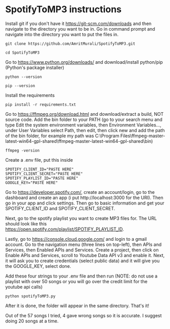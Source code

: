 # SpotifyToMP3 instructions
Install git if you don't have it https://git-scm.com/downloads and then navigate to the directory you want to be in. Go in command prompt and navigate into the directory you want to put the files in.
```
git clone https://github.com/AmritMurali/SpotifyToMP3.git
```
```
cd SpotifyToMP3

```
Go to https://www.python.org/downloads/ and download/install python/pip (Python's package installer)
```
python --version
```
```
pip --version
```
Install the requirements
```
pip install -r requirements.txt
```
Go to https://ffmpeg.org/download.html and download/extract a build, NOT source code. Add the bin folder to your PATH (go to your search menu and type Edit the system environment variables, then Environment Variables..., under User Variables select Path, then edit, then click new and add the path of the bin folder, for example my path was C:\Program Files\ffmpeg-master-latest-win64-gpl-shared\ffmpeg-master-latest-win64-gpl-shared\bin)
```
ffmpeg -version
```
Create a .env file, put this inside
```
SPOTIFY_CLIENT_ID="PASTE HERE"
SPOTIFY_CLIENT_SECRET="PASTE HERE"
SPOTIFY_PLAYLIST_ID="PASTE HERE"
GOOGLE_KEY="PASTE HERE"
```
Go to https://developer.spotify.com/, create an account/login, go to the dashboard and create an app (i put http://localhost:3000 for the URI).
Then go in your app and click settings. Then go to basic information and get your SPOTIFY_CLIENT_ID and SPOTIFY_CLIENT_SECRET.

Next, go to the spotify playlist you want to create MP3 files for. The URL should look like this https://open.spotify.com/playlist/SPOTIFY_PLAYLIST_ID.

Lastly, go to https://console.cloud.google.com/ and login to a gmail account. Go to the navigation menu (three lines on top-left), then APIs and Services, then Enabled APIs and Services.
Create a project, then click on Enable APIs and Services, scroll to Youtube Data API v3 and enable it.
Next, it will ask you to create credentials (select public data) and it will give you the GOOGLE_KEY, select done.

Add these four strings to your .env file and then run (NOTE: do not use a playlist with over 50 songs or you will go over the credit limit for the youtube api calls)
```
python spotifyToMP3.py
```
After it is done, the folder will appear in the same directory. That's it!

Out of the 57 songs I tried, 4 gave wrong songs so it is accurate. I suggest doing 20 songs at a time.